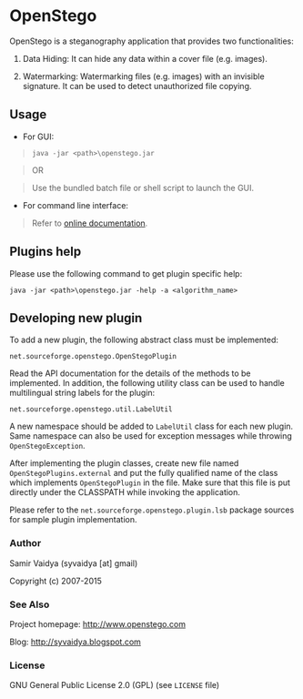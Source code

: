 # OpenStego

OpenStego is a steganography application that provides two functionalities:

1. Data Hiding: It can hide any data within a cover file (e.g. images).

2. Watermarking: Watermarking files (e.g. images) with an invisible signature. It can be used to detect unauthorized file copying.

## Usage

* For GUI:

> `java -jar <path>\openstego.jar`

> OR

> Use the bundled batch file or shell script to launch the GUI.

* For command line interface:

> Refer to [online documentation](http://www.openstego.com/cmdline.html).

## Plugins help
Please use the following command to get plugin specific help:

`java -jar <path>\openstego.jar -help -a <algorithm_name>`


## Developing new plugin

To add a new plugin, the following abstract class must be implemented:

`net.sourceforge.openstego.OpenStegoPlugin`

Read the API documentation for the details of the methods to be implemented. In addition, the following utility class can be used to handle multilingual string labels for the plugin:

`net.sourceforge.openstego.util.LabelUtil`

A new namespace should be added to `LabelUtil` class for each new plugin. Same namespace can also be used for exception messages while throwing `OpenStegoException`.

After implementing the plugin classes, create new file named `OpenStegoPlugins.external` and put the fully qualified name of the class which implements `OpenStegoPlugin` in the file. Make sure that this file is put directly under the CLASSPATH while invoking the application.

Please refer to the `net.sourceforge.openstego.plugin.lsb` package sources for sample plugin implementation.

### Author

Samir Vaidya (syvaidya [at] gmail)

Copyright (c) 2007-2015

### See Also

Project homepage: http://www.openstego.com

Blog: http://syvaidya.blogspot.com

### License

GNU General Public License 2.0 (GPL) (see ```LICENSE``` file)

